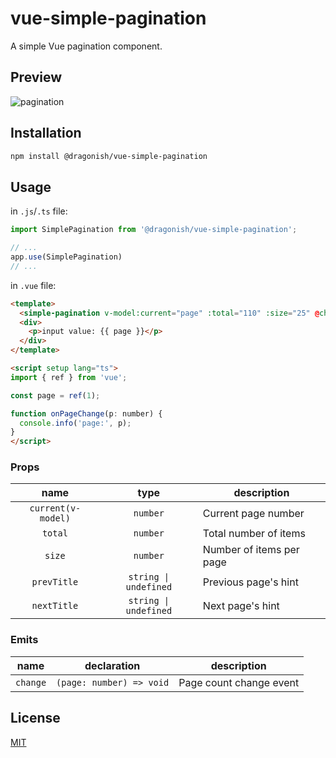 # vue-simple-pagination

A simple Vue pagination component.

## Preview

![pagination](https://gcore.jsdelivr.net/gh/dragonish/images@main/img/202411282338779.gif)

## Installation

```sh
npm install @dragonish/vue-simple-pagination
```

## Usage

in `.js`/`.ts` file:

```typescript
import SimplePagination from '@dragonish/vue-simple-pagination';

// ...
app.use(SimplePagination)
// ...
```

in `.vue` file:

```html
<template>
  <simple-pagination v-model:current="page" :total="110" :size="25" @change="onPageChange"></simple-pagination>
  <div>
    <p>input value: {{ page }}</p>
  </div>
</template>

<script setup lang="ts">
import { ref } from 'vue';

const page = ref(1);

function onPageChange(p: number) {
  console.info('page:', p);
}
</script>
```

### Props

| name | type | description |
| :--: | :--: | ----------- |
| `current(v-model)` | `number` | Current page number |
| `total` | `number` | Total number of items |
| `size` | `number` | Number of items per page |
| `prevTitle` | `string \| undefined` | Previous page's hint |
| `nextTitle` | `string \| undefined` | Next page's hint |

### Emits

| name | declaration | description |
| :--: | ----------- | ----------- |
| `change` | `(page: number) => void` | Page count change event |

## License

[MIT](./LICENSE)
